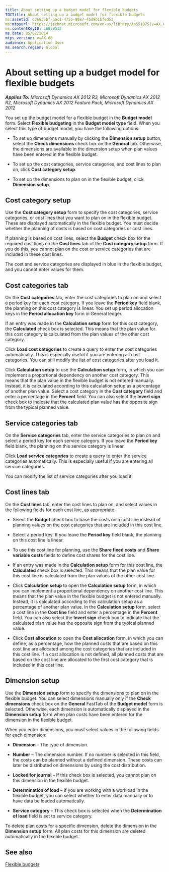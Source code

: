 ```yaml
---
title: About setting up a budget model for flexible budgets
TOCTitle: About setting up a budget model for flexible budgets
ms:assetid: d36935bf-aac1-475b-8087-4bd9b1bfed53
ms:mtpsurl: https://technet.microsoft.com/en-us/library/Aa551075(v=AX.60)
ms:contentKeyID: 36059512
ms.date: 05/02/2014
mtps_version: v=AX.60
audience: Application User
ms.search.region: Global
---
```


# About setting up a budget model for flexible budgets 


_**Applies To:** Microsoft Dynamics AX 2012 R3, Microsoft Dynamics AX 2012 R2, Microsoft Dynamics AX 2012 Feature Pack, Microsoft Dynamics AX 2012_

You set up the budget model for a flexible budget in the **Budget model** form. Select **Flexible budgeting** in the **Budget model type** field. When you select this type of budget model, you have the following options:

  - To set up dimensions manually by clicking the **Dimension setup** button, select the **Check dimensions** check box on the **General** tab. Otherwise, the dimensions are available in the dimension setup when plan values have been entered in the flexible budget.

  - To set up the cost categories, service categories, and cost lines to plan on, click **Cost category setup**.

  - To set up the dimensions to plan on in the flexible budget, click **Dimension setup**.

## Cost category setup

Use the **Cost category setup** form to specify the cost categories, service categories, or cost lines that you want to plan on in the flexible budget. These are displayed automatically in the flexible budget. You must decide whether the planning of costs is based on cost categories or cost lines.

If planning is based on cost lines, select the **Budget** check box for the required cost lines on the **Cost lines** tab of the **Cost category setup** form. If you do this, you cannot plan on the cost or service categories that are included in these cost lines.

The cost and service categories are displayed in blue in the flexible budget, and you cannot enter values for them.

## Cost categories tab

On the **Cost categories** tab, enter the cost categories to plan on and select a period key for each cost category. If you leave the **Period key** field blank, the planning on this cost category is linear. You set up period allocation keys in the **Period allocation key** form in General ledger.

If an entry was made in the **Calculation setup** form for this cost category, the **Calculated** check box is selected. This means that the plan value for this cost category is calculated from the plan values of the other cost category.

Click **Load cost categories** to create a query to enter the cost categories automatically. This is especially useful if you are entering all cost categories. You can still modify the list of cost categories after you load it.

Click **Calculation setup** to use the **Calculation setup** form, in which you can implement a proportional dependency on another cost category. This means that the plan value in the flexible budget is not entered manually. Instead, it is calculated according to this calculation setup as a percentage of another plan value. Select a cost category in the **Cost category** field and enter a percentage in the **Percent** field. You can also select the **Invert sign** check box to indicate that the calculated plan value has the opposite sign from the typical planned value.

## Service categories tab

On the **Service categories** tab, enter the service categories to plan on and select a period key for each service category. If you leave the **Period key** field blank, the planning on this service category is linear.

Click **Load service categories** to create a query to enter the service categories automatically. This is especially useful if you are entering all service categories.

You can modify the list of service categories after you load it.

## Cost lines tab

On the **Cost lines** tab, enter the cost lines to plan on, and select values in the following fields for each cost line, as appropriate:

  - Select the **Budget** check box to base the costs on a cost line instead of planning values on the cost categories that are included in this cost line.

  - Select a period key. If you leave the **Period key** field blank, the planning on this cost line is linear.

  - To use this cost line for planning, use the **Share fixed costs** and **Share variable costs** fields to define cost shares for the cost line.

  - If an entry was made in the **Calculation setup** form for this cost line, the **Calculated** check box is selected. This means that the plan value for this cost line is calculated from the plan values of the other cost line.

  - Click **Calculation setup** to open the **Calculation setup** form, in which you can implement a proportional dependency on another cost line. This means that the plan value in the flexible budget is not entered manually. Instead, it is calculated according to this calculation setup as a percentage of another plan value. In the **Calculation setup** form, select a cost line in the **Cost line** field and enter a percentage in the **Percent** field. You can also select the **Invert sign** check box to indicate that the calculated plan value has the opposite sign from the typical planned value.

  - Click **Cost allocation** to open the **Cost allocation** form, in which you can define, as a percentage, how the planned costs that are based on this cost line are allocated among the cost categories that are included in this cost line. If a cost allocation is not defined, all planned costs that are based on the cost line are allocated to the first cost category that is included in this cost line.

## Dimension setup

Use the **Dimension setup** form to specify the dimensions to plan on in the flexible budget. You can select dimensions manually only if the **Check dimensions** check box on the **General** FastTab of the **Budget model** form is selected. Otherwise, each dimension is automatically displayed in the **Dimension setup** form when plan costs have been entered for the dimension in the flexible budget.

When you enter dimensions, you must select values in the following fields for each dimension:

  - **Dimension** – The type of dimension.

  - **Number** – The dimension number. If no number is selected in this field, the costs can be planned without a defined dimension. These costs can later be distributed on dimensions by using the cost distribution.

  - **Locked for journal** – If this check box is selected, you cannot plan on this dimension in the flexible budget.

  - **Determination of load** – If you are working with a workload in the flexible budget, you can select whether to enter data manually or to have data be loaded automatically.

  - **Service category** – This check box is selected when the **Determination of load** field is set to service category.

To delete plan costs for a specific dimension, delete the dimension in the **Dimension setup** form. All plan costs for this dimension are deleted automatically in the flexible budget.

## See also

[Flexible budgets](flexible-budgets.md)

  


